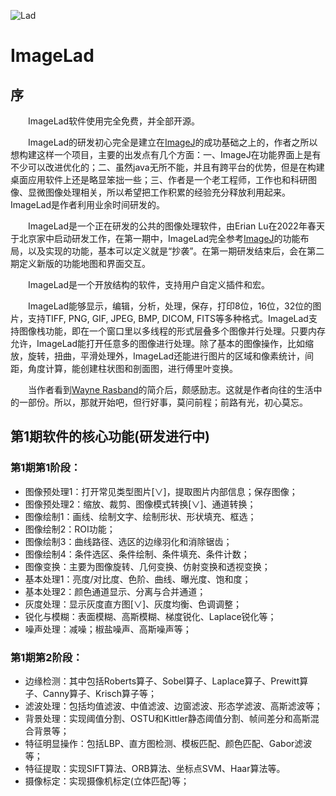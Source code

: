 ![Lad](https://www.kidsgen.com/short_stories/images/lenny.png)
# ImageLad

## 序

　　ImageLad软件使用完全免费，并全部开源。

　　ImageLad的研发初心完全是建立在[ImageJ](https://imagej.nih.gov/ij/)的成功基础之上的，作者之所以想构建这样一个项目，主要的出发点有几个方面：一、ImageJ在功能界面上是有不少可以改进优化的；二、虽然java无所不能，并且有跨平台的优势，但是在构建桌面应用软件上还是略显笨拙一些；三、作者是一个老工程师，工作也和科研图像、显微图像处理相关，所以希望把工作积累的经验充分释放利用起来。ImageLad是作者利用业余时间研发的。

　　ImageLad是一个正在研发的公共的图像处理软件，由Erian Lu在2022年春天于北京家中启动研发工作，在第一期中，ImageLad完全参考[ImageJ](https://imagej.nih.gov/ij/)的功能布局，以及实现的功能，基本可以定义就是“抄袭”。在第一期研发结束后，会在第二期定义新版的功能地图和界面交互。

　　ImageLad是一个开放结构的软件，支持用户自定义插件和宏。

　　ImageLad能够显示，编辑，分析，处理，保存，打印8位，16位，32位的图片，支持TIFF, PNG, GIF, JPEG, BMP, DICOM, FITS等多种格式。ImageLad支持图像栈功能，即在一个窗口里以多线程的形式层叠多个图像并行处理。只要内存允许，ImageLad能打开任意多的图像进行处理。除了基本的图像操作，比如缩放，旋转，扭曲，平滑处理外，ImageLad还能进行图片的区域和像素统计，间距，角度计算，能创建柱状图和剖面图，进行傅里叶变换。

　　当作者看到[Wayne Rasband](https://imagej.net/people/rasband)的简介后，颇感励志。这就是作者向往的生活中的一部份。所以，那就开始吧，但行好事，莫问前程；前路有光，初心莫忘。

## 第1期软件的核心功能(研发进行中)

### 第1期第1阶段：

- 图像预处理1：打开常见类型图片[∨]，提取图片内部信息；保存图像；
- 图像预处理2：缩放、裁剪、图像模式转换[∨]、通道转换；
- 图像绘制1：画线、绘制文字、绘制形状、形状填充、框选；
- 图像绘制2：ROI功能；
- 图像绘制3：曲线路径、选区的边缘羽化和消除锯齿；
- 图像绘制4：条件选区、条件绘制、条件填充、条件计数；
- 图像变换：主要为图像旋转、几何变换、仿射变换和透视变换；
- 基本处理1：亮度/对比度、色阶、曲线、曝光度、饱和度；
- 基本处理2：颜色通道显示、分离与合并通道；
- 灰度处理：显示灰度直方图[∨]、灰度均衡、色调调整；
- 锐化与模糊：表面模糊、高斯模糊、梯度锐化、Laplace锐化等；
- 噪声处理：减噪；椒盐噪声、高斯噪声等；

### 第1期第2阶段：
- 边缘检测：其中包括Roberts算子、Sobel算子、Laplace算子、Prewitt算子、Canny算子、Krisch算子等；
- 滤波处理：包括均值滤波、中值滤波、边窗滤波、形态学滤波、高斯滤波等；
- 背景处理：实现阈值分割、OSTU和Kittler静态阈值分割、帧间差分和高斯混合背景等；
- 特征明显操作：包括LBP、直方图检测、模板匹配、颜色匹配、Gabor滤波等；
- 特征提取：实现SIFT算法、ORB算法、坐标点SVM、Haar算法等。
- 摄像标定：实现摄像机标定(立体匹配)等；